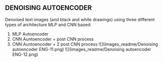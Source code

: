 ## DENOISING AUTOENCODER
Denoised text images (and black and white drawings) using three different types of architecture MLP and CNN based:
1. MLP Autoencoder
2. CNN Auntoencoder + post CNN process 
3. CNN Auntoencoder + 2 post CNN process 
![](images_readme/Denoising autoencoder ENG-11.png)
![](images_readme/Denoising autoencoder ENG-12.png)

